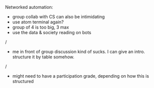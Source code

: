 Networked automation:
- group collab with CS can also be intimidating
- use atom terminal again?
- group of 4 is too big, 3 max
- use the data & society reading on bots

/

- me in front of group discussion kind of sucks. I can give an intro. structure it by table somehow.

/
- might need to have a participation grade, depending on how this is structured
